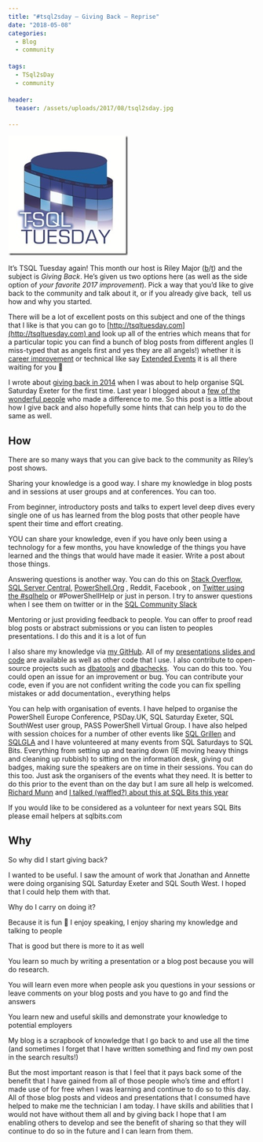 ```yaml
---
title: "#tsql2sday – Giving Back – Reprise"
date: "2018-05-08" 
categories:
  - Blog
  - community

tags:
  - TSql2sDay
  - community

header:
  teaser: /assets/uploads/2017/08/tsql2sday.jpg

---
```

[![tsql2sday](/assets/uploads/2017/08/tsql2sday.jpg)](https://scribnasium.com/2018/05/giving-back-t-sql-tuesday-102-invite/)  

It’s TSQL Tuesday again! This month our host is Riley Major ([b](https://scribnasium.com/about-me/)/[t](https://twitter.com/RileyMajor)) and the subject is _Giving Back_. He’s given us two options here (as well as the side option of _your favorite 2017 improvement_). Pick a way that you’d like to give back to the community and talk about it, or if you already give back,  tell us how and why you started.

There will be a lot of excellent posts on this subject and one of the things that I like is that you can go to [http://tsqltuesday.com](http://tsqltuesday.com) and look up all of the entries which means that for a particular topic you can find a bunch of blog posts from different angles (I miss-typed that as angels first and yes they are all angels!) whether it is [career improvement](http://tsqltuesday.com/tag/career-improvement/) or technical like say [Extended Events](http://tsqltuesday.com/tag/extended-events/) it is all there waiting for you 🙂

I wrote about [giving back in 2014](https://blog.robsewell.com/tsql2sday-giving-back-some-examples-and-encouragement/) when I was about to help organise SQL Saturday Exeter for the first time. Last year I blogged about a [few of the wonderful people](https://blog.robsewell.com/tsql2sday-folks-who-have-made-a-difference/) who made a difference to me. So this post is a little about how I give back and also hopefully some hints that can help you to do the same as well.

How
---

There are so many ways that you can give back to the community as Riley’s post shows.

Sharing your knowledge is a good way. I share my knowledge in blog posts and in sessions at user groups and at conferences. You can too.

From beginner, introductory posts and talks to expert level deep dives every single one of us has learned from the blog posts that other people have spent their time and effort creating.

YOU can share your knowledge, even if you have only been using a technology for a few months, you have knowledge of the things you have learned and the things that would have made it easier. Write a post about those things.

Answering questions is another way. You can do this on [Stack Overflow,](https://stackoverflow.com/) [SQL Server Central](http://www.sqlservercentral.com/), [PowerShell.Org](http://PowerShell.Org) , Reddit, Facebook , on [Twitter using the #sqlhelp](https://twitter.com/hashtag/SQLHelp) or #PowerShellHelp or just in person. I try to answer questions when I see them on twitter or in the [SQL Community Slack](http://sqlps.io/slack)

Mentoring or just providing feedback to people. You can offer to proof read blog posts or abstract submissions or you can listen to peoples presentations. I do this and it is a lot of fun

I also share my knowledge via [my GitHub](https://github.com/sqldbawithabeard). All of my [presentations slides and code](https://github.com/SQLDBAWithABeard/Presentations) are available as well as other code that I use. I also contribute to open-source projects such as [dbatools](http://dbatools.io) and [dbachecks](http://dbachecks.io).  You can do this too. You could open an issue for an improvement or bug. You can contribute your code, even if you are not confident writing the code you can fix spelling mistakes or add documentation., everything helps

You can help with organisation of events. I have helped to organise the PowerShell Europe Conference, PSDay.UK, SQL Saturday Exeter, SQL SouthWest user group, PASS PowerShell Virtual Group. I have also helped with session choices for a number of other events like [SQL Grillen](http://sqlgrillen.de) and [SQLGLA](https://sqlgla.co.uk/) and I have volunteered at many events from SQL Saturdays to SQL Bits. Everything from setting up and tearing down (IE moving heavy things and cleaning up rubbish) to sitting on the information desk, giving out badges, making sure the speakers are on time in their sessions. You can do this too. Just ask the organisers of the events what they need. It is better to do this prior to the event than on the day but I am sure all help is welcomed. [Richard Munn](https://twitter.com/sql_unicorn) and [I talked (waffled?) about this at SQL Bits this year](https://sqlbits.com/Sessions/Event17/Advice_and_guidance_on_becoming_a_speaker_or_volunteer)

If you would like to be considered as a volunteer for next years SQL Bits please email helpers at sqlbits.com

Why
---

So why did I start giving back?

I wanted to be useful. I saw the amount of work that Jonathan and Annette were doing organising SQL Saturday Exeter and SQL South West. I hoped that I could help them with that.

Why do I carry on doing it?

Because it is fun 🙂 I enjoy speaking, I enjoy sharing my knowledge and talking to people

That is good but there is more to it as well

You learn so much by writing a presentation or a blog post because you will do research.

You will learn even more when people ask you questions in your sessions or leave comments on your blog posts and you have to go and find the answers

You learn new and useful skills and demonstrate your knowledge to potential employers

My blog is a scrapbook of knowledge that I go back to and use all the time (and sometimes I forget that I have written something and find my own post in the search results!)

But the most important reason is that I feel that it pays back some of the benefit that I have gained from all of those people who’s time and effort I made use of for free when I was learning and continue to do so to this day. All of those blog posts and videos and presentations that I consumed have helped to make me the technician I am today. I have skills and abilities that I would not have without them all and by giving back I hope that I am enabling others to develop and see the benefit of sharing so that they will continue to do so in the future and I can learn from them.
